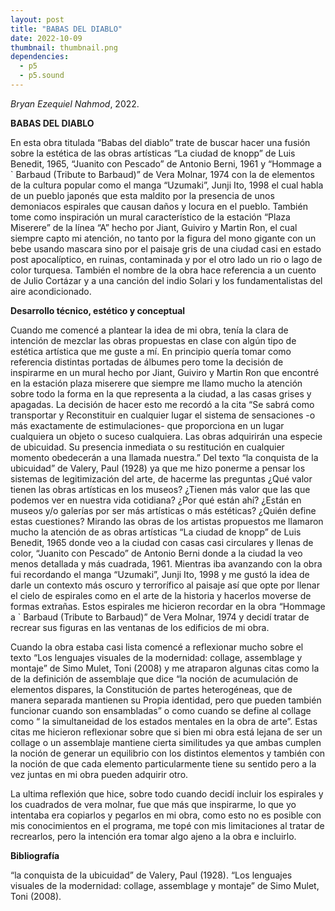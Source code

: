 ```yaml
---
layout: post
title: "BABAS DEL DIABLO"
date: 2022-10-09
thumbnail: thumbnail.png
dependencies:
  - p5
  - p5.sound
---
```


<div id="div-sketch">
  <script type="text/javascript" src="sketch.js"></script>
</div>

_Bryan Ezequiel Nahmod_, 2022.

**BABAS DEL DIABLO**

En esta obra titulada “Babas del diablo” trate de buscar hacer una fusión sobre la estética de las obras artísticas “La ciudad de knopp” de Luis Benedit, 1965, “Juanito con Pescado” de Antonio Berni, 1961 y  “Hommage a ` Barbaud (Tribute to Barbaud)” de Vera Molnar,  1974 con la de elementos de la cultura popular como el manga “Uzumaki”, Junji  Ito, 1998 el cual habla de un pueblo japonés que esta maldito por la presencia de unos demoniacos espirales que causan daños  y locura en el pueblo. También tome como inspiración un mural característico de la estación “Plaza Miserere” de la línea “A” hecho por Jiant, Guiviro y Martin Ron, el cual siempre capto mi atención, no tanto por la figura del mono gigante con un bebe usando mascara sino por el paisaje gris de una ciudad casi en estado post apocalíptico, en ruinas, contaminada y por el otro lado un rio o lago de color turquesa. También el nombre de la obra hace referencia a un cuento de  Julio Cortázar y a una canción del indio Solari y los fundamentalistas del aire acondicionado.

**Desarrollo técnico, estético y conceptual**

Cuando me comencé a plantear  la idea de mi obra, tenía la clara de intención de mezclar las obras propuestas en clase con algún tipo de estética artística que me guste a mí.
En principio quería tomar como referencia distintas portadas de álbumes pero tome la decisión de inspirarme en un mural hecho por Jiant, Guiviro y Martin Ron que encontré en la estación plaza miserere que siempre me llamo mucho la atención sobre todo la forma en la que representa a la ciudad, a las casas grises y apagadas. La decisión de hacer esto me recordó a la cita  “Se sabrá como transportar y Reconstituir en cualquier lugar el sistema de sensaciones -o más exactamente de estimulaciones- que proporciona en un lugar cualquiera un objeto o suceso cualquiera. Las obras adquirirán una especie de ubicuidad. Su presencia inmediata o su restitución en cualquier momento obedecerán a una llamada nuestra.” Del texto “la conquista de la ubicuidad” de Valery, Paul (1928) ya que me hizo ponerme a pensar los sistemas de legitimización del arte, de hacerme las preguntas ¿Qué valor tienen las obras artísticas en los museos? ¿Tienen más valor que las que podemos ver en nuestra vida cotidiana? ¿Por qué están ahí?  ¿Están en museos y/o galerías por ser más artísticas o más estéticas? ¿Quién define estas cuestiones? Mirando las obras de los artistas propuestos me llamaron mucho la atención de as obras artísticas “La ciudad de knopp” de Luis Benedit, 1965 donde veo a la ciudad con casas casi circulares y llenas de color, “Juanito con Pescado” de Antonio Berni donde a la ciudad la veo menos detallada y más cuadrada, 1961. Mientras iba avanzando con la obra fui recordando el manga “Uzumaki”, Junji  Ito, 1998 y me gustó la idea de darle un contexto más oscuro y terrorífico al paisaje así que opte por llenar el cielo de espirales como en el arte de la  historia y hacerlos moverse de formas extrañas. 
Estos espirales me hicieron recordar en la obra “Hommage a ` Barbaud (Tribute to Barbaud)” de Vera Molnar,  1974 y decidí tratar de recrear sus figuras en las ventanas de los edificios de mi obra. 

Cuando la obra estaba casi lista comencé a reflexionar mucho sobre el texto “Los lenguajes visuales de la modernidad: collage, assemblage y montaje” de Simo Mulet, Toni (2008) y me atraparon algunas citas como la de la definición de assemblaje que dice “la noción de acumulación de elementos dispares, la Constitución de partes heterogéneas, que de manera separada mantienen su Propia identidad, pero que pueden también funcionar cuando son ensambladas” o como cuando se define al collage como “ la simultaneidad de los estados mentales en la obra de arte”. Estas citas me hicieron reflexionar sobre que si bien mi obra está lejana de ser un collage o un assemblaje mantiene cierta similitudes ya que ambas cumplen la noción de generar un equilibrio con los distintos elementos y también con la noción de que cada elemento particularmente tiene su sentido pero a la vez juntas en mi obra pueden adquirir otro. 

La ultima reflexión que hice, sobre todo cuando decidí incluir los espirales y los cuadrados de vera molnar, fue que más que inspirarme, lo que yo intentaba era copiarlos y pegarlos en mi obra, como esto no es posible con mis conocimientos en el programa, me topé con mis limitaciones al tratar de recrearlos, pero la intención era tomar algo ajeno a la obra e incluirlo.

**Bibliografía**

“la conquista de la ubicuidad” de Valery, Paul (1928).
“Los lenguajes visuales de la modernidad: collage, assemblage y montaje” de Simo Mulet, Toni (2008).
